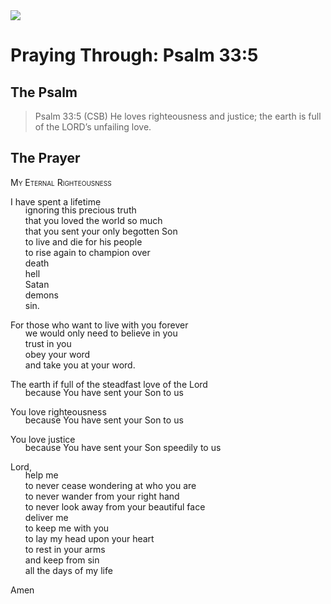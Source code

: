 <img class="intro-right" src="/images/art-paris-psalter.jpg">

<style>
  li {list-style-type: none;}
  p + ul {
    margin-top: -18px;
}
</style>

# Praying Through: Psalm 33:5

## The Psalm

>Psalm 33:5 (CSB)   He loves righteousness and justice; the earth is full of the LORD’s unfailing love.

## The Prayer

<div style="font-variant: small-caps;">
My Eternal Righteousness
</div>

I have spent a lifetime
* ignoring this precious truth
* that you loved the world so much
* that you sent your only begotten Son
* to live and die for his people
* to rise again to champion over
* death
* hell
* Satan
* demons
* sin.

For those who want to live with you forever
* we would only need to believe in you
* trust in you
* obey your word
* and take you at your word.

The earth if full of the steadfast love of the Lord
* because You have sent your Son to us

You love righteousness
* because You have sent your Son to us

You love justice
* because You have sent your Son speedily to us

Lord,
* help me
* to never cease wondering at who you are
* to never wander from your right hand
* to never look away from your beautiful face
* deliver me
* to keep me with you
* to lay my head upon your heart
* to rest in your arms
* and keep from sin
* all the days of my life

Amen
